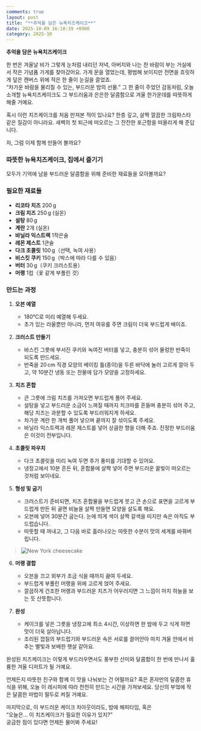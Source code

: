```yaml
---
comments: true
layout: post
title: "**추억을 담은 뉴욕치즈케이크**"
date: 2025-10-09 16:10:39 +0900
category: 2025-10
---
```


**추억을 담은 뉴욕치즈케이크**  

한 번은 겨울날 비가 그렇게 눈처럼 내리던 저녁, 아버지와 나는 찬 바람이 부는 거실에서 작은 기념품 가게를 찾아갔어요. 가게 문을 열었는데, 평범해 보이지만 전면을 흐릿하게 덮은 캔버스 위에 적은 한 줄이 눈길을 끌었죠.  
“차가운 바람을 물리칠 수 있는, 부드러운 밤의 선물.” 그 한 줄이 주었던 감동처럼, 오늘 소개할 뉴욕치즈케이크도 그 부드러움과 은은한 달콤함으로 겨울 한가운데를 따뜻하게 해줄 거예요.  

혹시 이런 치즈케이크를 처음 만져본 적이 있나요? 한층 깊고, 살짝 깔끔한 크림파스타 같은 질감이 아니라요. 새벽의 첫 퇴근에 떠오르는 그 잔잔한 포근함을 떠올리게 해 준답니다.  

자, 그럼 이제 함께 만들어 볼까요?  

### 따뜻한 뉴욕치즈케이크, 집에서 즐기기  

모두가 기억에 남을 부드러운 달콤함을 위해 준비한 재료들을 모아볼까요?  

### 필요한 재료들  
- **리코타 치즈** 200 g  
- **크림 치즈** 250 g (실온)  
- **설탕** 80 g  
- **계란** 2개 (실온)  
- **바닐라 익스트랙** 1작은술  
- **레몬 제스트** 1큰술  
- **다크 초콜릿** 100 g（선택, 녹여 사용）  
- **비스킷 쿠키** 150 g（박스에 따라 다를 수 있음）  
- **버터** 30 g（쿠키 크러스트용）  
- **머랭** 1컵（꽃 같게 부풀린 것）  

### 만드는 과정  
1. **오븐 예열**  
   - 180℃로 미리 예열해 두세요.  
   - 초가 있는 라울뿐만 아니라, 먼저 여유를 주면 크림이 더욱 부드럽게 배이죠.  

2. **크러스트 만들기**  
   - 바스킨 그릇에 부서진 쿠키와 녹여진 버터를 넣고, 충분히 섞어 물렁한 반죽이 되도록 만드세요.  
   - 반죽을 20 cm 직경 모양의 베이킹 틀(종이)을 두른 바닥에 눌러 고르게 깔아 두고, 약 10분간 냉동 또는 찬물에 담가 모양을 고정하세요.  

3. **치즈 혼합**  
   - 큰 그릇에 크림 치즈를 가져오면 부드럽게 풀어 주세요.  
   - 설탕을 넣고 부드러운 소금이 느껴질 때까지 치크마를 흔들며 충분히 섞어 주고, 해당 치즈는 과분할 수 있도록 부드러워지게 하세요.  
   - 차가운 계란 한 개씩 풀어 넣으며 끝까지 잘 섞이도록 주세요.  
   - 바닐라 익스트랙과 레몬 제스트를 넣어 상큼한 향을 더해 주죠. 진정한 부드러움은 이것이 전부입니다.  

4. **초콜릿 파우치**  
   - 다크 초콜릿을 미리 녹여 두면 추가 풍미를 기대할 수 있어요.  
   - 냉장고에서 10분 흔든 뒤, 혼합물에 살짝 넣어 주면 부드러운 꿀빛이 떠오르는 것처럼 보이네요.  

5. **형성 및 굽기**  
   - 크러스트가 준비되면, 치즈 혼합물을 부드럽게 붓고 큰 손으로 표면을 고르게 부드럽게 만든 뒤 골면 비늘을 살짝 만들면 모양을 살도록 해요.  
   - 오븐에 넣어 30분간 굽는다. 눈에 띄게 색이 살짝 갈색을 띠지만 속은 아직도 부드럽습니다.  
   - 따뜻할 때 꺼내고, 그 다음 바로 흘러나오는 따뜻한 수분이 맛의 세계를 바꿔버립니다.  

> ![New York cheesecake](https://www.themealdb.com/images/media/meals/swttys1511385853.jpg)  

6. **머랭 결합**  
   - 오븐을 끄고 외부가 조금 식을 때까지 끓여 두세요.  
   - 부드럽게 부풀린 머랭을 위에 고르게 얹어 주세요.  
   - 깔끔하게 건조한 머랭과 부드러운 치즈가 어우러지면 그 느낌이 마치 하늘을 보는 듯 산뜻합니다.  

7. **완성**  
   - 케이크를 넣은 그릇을 냉장고에 최소 4시간, 이상하면 한 밤에 두고 식게 하면 맛이 더욱 살아납니다.  
   - 조리된 껍질의 부드럽기와 부드러운 속은 서로를 끌어안아 마치 겨울 안에서 비추는 별빛과 보배한 햇살 같아요.  

완성된 치즈케이크는 이렇게 부드러우면서도 풍부한 산미와 달콤함이 한 번에 만나서 훌륭한 겨울 디저트가 될 거예요.  

언제든지 따뜻한 친구와 함께 이 맛을 나눠보는 건 어떨까요? 혹은 혼자만의 달콤한 휴식을 위해, 오늘 이 레시피에 따라 천천히 만드는 시간을 가져보세요. 당신의 부엌에 작은 달콤한 마법이 필두로 켜질 거예요.  

마지막으로, 이 부드러운 케이크 차아웃이라도, 밤에 해피타임, 혹은  
“오늘은… 이 치즈케이크가 필요한 이유가 있지?”  
궁금한 점이 있다면 언제든 물어봐 주세요!